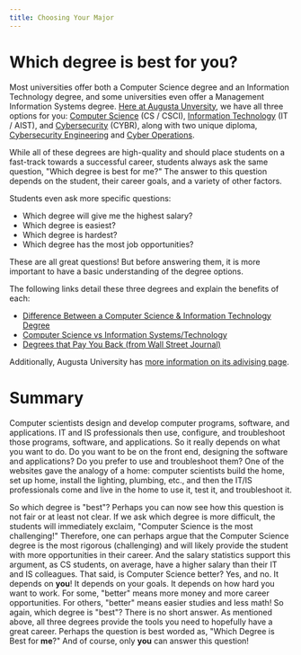 ```yaml
---
title: Choosing Your Major
---
```



# Which degree  is best for you?

Most universities offer both a Computer Science degree and an Information Technology degree, and some universities even offer a Management Information Systems degree.
[Here at Augusta Unversity](https://www.augusta.edu/ccs/programs.php), we have all three options for you: [Computer Science](https://www.augusta.edu/ccs/bs-cs.php) (CS / CSCI), [Information Technology](https://www.augusta.edu/ccs/bs-it.php) (IT / AIST), and [Cybersecurity](https://www.augusta.edu/ccs/bs-it-cybersecurity.php) (CYBR), along with two unique diploma, [Cybersecurity Engineering](https://www.augusta.edu/ccs/bs-cybersecurity-engineering.php) and [Cyber Operations](https://www.augusta.edu/ccs/bs-cyber-ops.php).

While all of these degrees are high-quality and should place students on a fast-track towards a successful career, students always ask the same question, "Which degree is best for me?"
The answer to this question depends on the student, their career goals, and a variety of other factors.

Students even ask more specific questions:

-   Which degree will give me the highest salary?
-   Which degree is easiest?
-   Which degree is hardest?
-   Which degree has the most job opportunities?

These are all great questions!
But before answering them, it is more important  to have a basic understanding of the degree options.

The following links detail these three degrees and explain the benefits of each:

- [Difference Between a Computer Science & Information Technology Degree](http://online.king.edu/information-technology/difference-between-a-computer-science-information-technology-degree/)
- [Computer Science vs Information Systems/Technology](https://www.geteducated.com/careers/521-computer-information-systems-vs-computer-science)
- [Degrees that Pay You Back (from Wall Street Journal)](http://online.wsj.com/public/resources/documents/info-Degrees_that_Pay_you_Back-sort.html)

Additionally, Augusta University has [more information on its adivising page](https://www.augusta.edu/advising/).

# Summary

Computer scientists design and develop computer programs, software, and applications.
IT and IS professionals then use, configure, and troubleshoot those programs, software, and applications.
So it really depends on what you want to do.
Do you want to be on the front end, designing the software and applications?
Do you prefer to use and troubleshoot them?
One of the websites gave the analogy of a home: computer scientists build the home, set up home, install the lighting, plumbing, etc., and then the IT/IS professionals come and live in the home to use it, test it, and troubleshoot it.

So which degree is "best"?
Perhaps you can now see how this question is not fair or at least not clear.
If we ask which degree is more difficult, the students will immediately exclaim, "Computer Science is the most challenging!"
Therefore, one can perhaps argue that the Computer Science degree is the most rigorous (challenging) and will likely provide the student with more opportunities in their career.
And the salary statistics support this argument, as CS students, on average, have a higher salary than their IT and IS colleagues.
That said, is Computer Science better?
Yes, and no.
It depends on **you**!
It depends on your goals.
It depends on how hard you want to work.
For some, "better" means more money and more career opportunities. 
For others, "better" means easier studies and less math!
So again, which degree is "best"?
There is no short answer.
As mentioned above, all three degrees provide the tools you need to hopefully have a great career.
Perhaps the question is best worded as, "Which Degree is Best for **me**?"
And of course, only **you** can answer this question!

